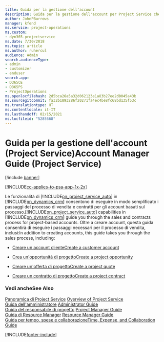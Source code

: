 ```yaml
---
title: Guida per la gestione dell'account
description: Guida per la gestione dell'account per Project Service che illustra i passaggi del processo di vendita e contratti per gli account basati sul progetto
author: JohnPBurrows
manager: kfend
ms.service: project-operations
ms.custom:
- dyn365-projectservice
ms.date: 7/30/2018
ms.topic: article
ms.author: ruhercul
audience: Admin
search.audienceType:
- admin
- customizer
- enduser
search.app:
- D365CE
- D365PS
- ProjectOperations
ms.openlocfilehash: 2d5bca26a5a32d062123e1a83b27ee2d0045a43b
ms.sourcegitcommit: fa32b1893286f20271fa4ec4be8fc68bd135f53c
ms.translationtype: HT
ms.contentlocale: it-IT
ms.lasthandoff: 02/15/2021
ms.locfileid: "5285668"
---
```

# <a name="account-manager-guide-project-service"></a><span data-ttu-id="82634-103">Guida per la gestione dell'account (Project Service)</span><span class="sxs-lookup"><span data-stu-id="82634-103">Account Manager Guide (Project Service)</span></span>

[!include [banner](../includes/psa-now-project-operations.md)]

[!INCLUDE[cc-applies-to-psa-app-1x-2x](../includes/cc-applies-to-psa-app-1x-2x.md)]

<span data-ttu-id="82634-104">Le funzionalità di [!INCLUDE[pn_project_service_auto](../includes/pn-project-service-auto.md)] in [!INCLUDE[pn_dynamics_crm](../includes/pn-dynamics-crm.md)] consentono di eseguire in modo semplificato i passaggi del processo di vendita e contratti per gli account basati sul processo.</span><span class="sxs-lookup"><span data-stu-id="82634-104">[!INCLUDE[pn_project_service_auto](../includes/pn-project-service-auto.md)] capabilities in [!INCLUDE[pn_dynamics_crm](../includes/pn-dynamics-crm.md)] guide you through the sales and contracts process for project-based accounts.</span></span> <span data-ttu-id="82634-105">Oltre a creare account, questa guida consentirà di eseguire i passaggi necessari per il processo di vendita, inclusi:</span><span class="sxs-lookup"><span data-stu-id="82634-105">In addition to creating accounts, this guide takes you through the sales process, including:</span></span>  
  
-   [<span data-ttu-id="82634-106">Creare un account cliente</span><span class="sxs-lookup"><span data-stu-id="82634-106">Create a customer account</span></span>](../psa/create-customer-account.md)  
  
-   [<span data-ttu-id="82634-107">Crea un'opportunità di progetto</span><span class="sxs-lookup"><span data-stu-id="82634-107">Create a project opportunity</span></span>](../psa/create-project-opportunity.md)  
  
-   [<span data-ttu-id="82634-108">Creare un'offerta di progetto</span><span class="sxs-lookup"><span data-stu-id="82634-108">Create a project quote</span></span>](../psa/create-project-quote.md)  
  
-   [<span data-ttu-id="82634-109">Creare un contratto di progetto</span><span class="sxs-lookup"><span data-stu-id="82634-109">Create a project contract</span></span>](../psa/create-project-contract.md)  
  
  
### <a name="see-also"></a><span data-ttu-id="82634-110">Vedi anche</span><span class="sxs-lookup"><span data-stu-id="82634-110">See Also</span></span>  
 <span data-ttu-id="82634-111">[Panoramica di Project Service](../psa/overview.md) </span><span class="sxs-lookup"><span data-stu-id="82634-111">[Overview of Project Service](../psa/overview.md) </span></span>  
 <span data-ttu-id="82634-112">[Guida dell'amministratore](../psa/admin-guide.md) </span><span class="sxs-lookup"><span data-stu-id="82634-112">[Administrator Guide](../psa/admin-guide.md) </span></span>  
 <span data-ttu-id="82634-113">[Guida del responsabile di progetto](../psa/project-manager-guide.md) </span><span class="sxs-lookup"><span data-stu-id="82634-113">[Project Manager Guide](../psa/project-manager-guide.md) </span></span>  
 <span data-ttu-id="82634-114">[Guida di Resource Manager](../psa/resource-manager-guide.md) </span><span class="sxs-lookup"><span data-stu-id="82634-114">[Resource Manager Guide](../psa/resource-manager-guide.md) </span></span>  
 [<span data-ttu-id="82634-115">Guida per tempo, spese e collaborazione</span><span class="sxs-lookup"><span data-stu-id="82634-115">Time, Expense, and Collaboration Guide</span></span>](../psa/time-expense-collaboration-guide.md)


[!INCLUDE[footer-include](../includes/footer-banner.md)]
